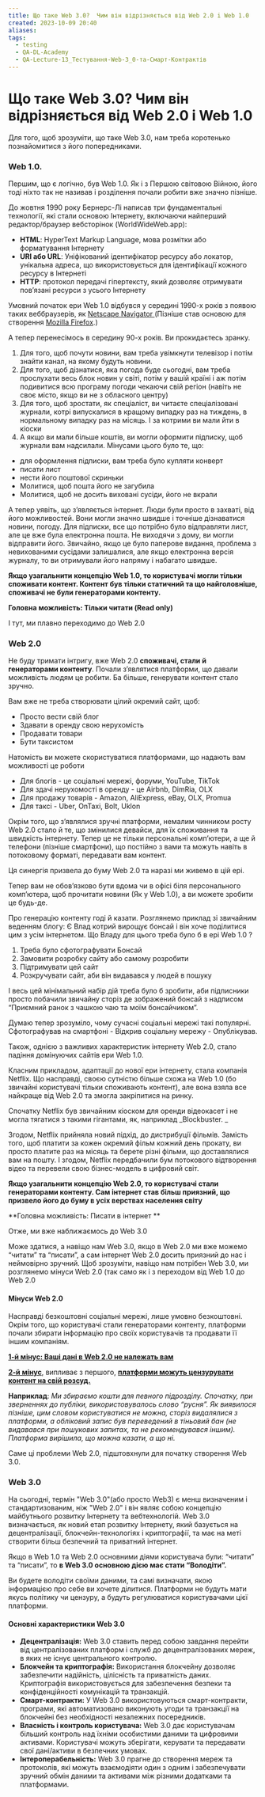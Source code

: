 ```yaml
---
title: Що таке Web 3.0?  Чим він відрізняється від Web 2.0 i Web 1.0
created: 2023-10-09 20:40
aliases: 
tags:
  - testing
  - QA-DL-Academy
  - QA-Lecture-13_Тестування-Web-3_0-та-Смарт-Контрактів
---
```

# Що таке Web 3.0?  Чим він відрізняється від Web 2.0 i Web 1.0

Для того, щоб зрозуміти, що таке Web 3.0, нам треба коротенько познайомитися з його попередниками. 

### **Web 1.0.**

Першим, що є логічно, був Web 1.0. Як і з Першою світовою Війною, його тоді ніхто так не називав і розділення почали робити вже значно пізніше. 

До жовтня 1990 року Бернерс-Лі написав три фундаментальні технології, які стали основою Інтернету, включаючи найперший редактор/браузер вебсторінок (WorldWideWeb.app):

* **HTML**: HyperText Markup Language, мова розмітки або форматування Інтернету
* **URI або URL**: Уніфікований ідентифікатор ресурсу або локатор, унікальна адреса, що використовується для ідентифікації кожного ресурсу в Інтернеті
* **HTTP**: протокол передачі гіпертексту, який дозволяє отримувати пов’язані ресурси з усього Інтернету

Умовний початок ери Web 1.0 відбувся у середині 1990-х років з появою таких веббраузерів, як [Netscape Navigator ](https://uk.wikipedia.org/wiki/Netscape_Navigator)(Пізніше став основою для створення [Mozilla Firefox](https://uk.wikipedia.org/wiki/Mozilla_Firefox).)

А тепер перенесімось в середину 90-х років. Ви прокидаєтесь зранку. 
1. Для того, щоб почути новини, вам треба увімкнути телевізор і потім знайти канал, на якому будуть новини. 
2. Для того, щоб дізнатися, яка погода буде сьогодні, вам треба прослухати весь блок новин у світі, потім у вашій країні і аж потім подивитися всю програму погоди чекаючи свій регіон (навіть не своє місто, якщо ви не з обласного центру)
3. Для того, щоб зростати, як  спеціаліст, ви читаєте спеціалізовані журнали, котрі випускалися в кращому випадку раз на тиждень, в нормальному випадку раз на місяць. І за котрими ви мали йти в кіоски
4. А якщо ви мали більше коштів, ви могли оформити підписку, щоб журнали вам надсилали. Мінусами цього було те, що:
* для оформлення підписки, вам треба було купляти конверт
* писати лист
* нести його поштової скриньки 
* Молитися, щоб пошта його не загубила 
* Молитися, щоб не досить виховані сусіди, його не вкрали 

А тепер уявіть, що зʼявляється інтернет. Люди були просто в захваті, від його можливостей. Вони могли значно швидше і точніше дізнаватися новини, погоду. Для підписки, все що потрібно було відправляти лист, але це вже була електронна пошта. Не виходячи з дому, ви могли відправити його. Звичайно, якщо це було паперове видання, проблема з невихованими сусідами залишалися, але якщо електронна версія журналу, то ви отримували його напряму і набагато швидше. 

**Якщо узагальнити концепцію Web 1.0, то користувачі могли тільки споживати контент. Контент був тільки статичний та що найголовніше, споживачі не були генераторами контенту.**

**Головна можливість: Тільки читати (Read only)**

І тут, ми плавно переходимо до Web 2.0 

### **Web 2.0**

Не буду тримати інтригу, вже Web 2.0 **споживачі, стали й генераторами контенту**. Почали зʼявлятися платформи, що давали можливість людям це робити. Ба більше, генерувати контент стало зручно.

Вам вже не треба створювати цілий окремий сайт, щоб: 

* Просто вести свій блог
* Здавати в оренду свою нерухомість 
* Продавати товари 
* Бути таксистом 

Натомість ви можете скористуватися платформами, що надають вам можливості це роботи
* Для блогів - це соціальні мережі, форуми, YouTube, TikTok 
* Для здачі нерухомості в оренду -  це Airbnb, DimRia, OLX
* Для продажу товарів - Amazon, AliExpress, eBay, OLX, Promua
* Для таксі - Uber, OnTaxi, Bolt, Uklon

Окрім того, що зʼявлялися зручні платформи, немалим чинником росту Web 2.0  стало й те, що змінилися девайси, для їх споживання та швидкість інтернету. Тепер це не тільки персональні компʼютери, а ще й телефони (пізніше смартфони), що постійно з вами та можуть навіть в потоковому форматі, передавати вам контент. 

Ця синергія призвела до буму Web 2.0 та наразі ми живемо в цій ері. 

Тепер вам не обовʼязково бути вдома чи в офісі біля персонального компʼютера, щоб прочитати новини (Як у Web 1.0), а ви можете зробити це будь-де. 

Про генерацію контенту годі й казати. Розглянемо приклад зі звичайним веденням блогу:  Є Влад котрий вирощує бонсай і він хоче поділитися цим з усім інтернетом.  Що Владу для цього треба було б в ері Web 1.0 ? 

1. Треба було сфотографувати Бонсай
2. Замовити розробку сайту або  самому розробити
3. Підтримувати цей сайт
4. Розкручувати сайт, аби він видавався у людей в пошуку

 І весь цей мінімальний набір дій треба було б зробити, аби підписники просто побачили звичайну сторіз де зображений бонсай з надписом “Приємний ранок з чашкою чаю та моїм бонсайчиком”.

Думаю тепер зрозуміло, чому сучасні соціальні мережі такі популярні. Сфотографував на смартфоні - Відкрив соціальну мережу - Опублікував. 

Також, однією з важливих характеристик інтернету Web 2.0, стало падіння домінуючих  сайтів ери Web 1.0. 

Класним прикладом, адаптації до нової ери інтернету, стала компанія Netflix. Що насправді, своєю сутністю більше схожа на Web 1.0 (бо звичайні користувачі тільки споживають контент), але вона взяла  все найкраще від Web 2.0 та змогла закріпитися на ринку. 

Спочатку Netflix був звичайним кіоском для оренди відеокасет і не могла тягатися з такими гігантами, як, наприклад _Blockbuster. _

Згодом, Netflix прийняла новий підхід, до дистрибуції фільмів. Замість того, щоб платити за кожен окремий фільм кожний день прокату, ви просто платите раз на місяць та берете різні фільми, що доставлялися вам на пошту. І згодом, Netflix передбачили бум потокового відтворення відео та перевели свою бізнес-модель в цифровий світ.    

**Якщо узагальнити концепцію Web 2.0, то користувачі стали генераторами контенту. Сам інтернет став більш приязний, що призвело його до буму в усіх верствах населення світу**

**Головна можливість: Писати в інтернет **

Отже, ми вже наближаємось до Web 3.0  

Може здатися, а навіщо нам Web 3.0, якщо в Web 2.0  ми вже можемо “читати” та “писати”, а сам інтернет Web 2.0  досить приязний до нас і неймовірно зручний.  Щоб зрозуміти, навіщо нам потрібен Web 3.0, ми розглянемо мінуси Web 2.0 (так само як і з переходом від Web 1.0 до Web 2.0

#### Мінуси Web 2.0 

Насправді безкоштовні соціальні мережі, лише умовно безкоштовні. Окрім того, що користувачі стали генераторами контенту, платформи почали збирати інформацію про своїх користувачів та продавати її іншим компаніям. 

**<span style="text-decoration:underline;">1-й мінус: Ваші дані в Web 2.0 не належать вам </span>**

**<span style="text-decoration:underline;">2-й мінус</span>**, випливає з першого, **<span style="text-decoration:underline;">платформи можуть цензурувати контент на свій розсуд. </span>**

**Наприклад**: _Ми збираємо кошти для певного підрозділу. Спочатку, при зверненнях до публіки, використовувалось слово “русня”. Як виявилося пізніше, цим словом користуватися не можна, сторіз видалялися з платформи, а обліковий запис був переведений в тіньовий бан (не видавався при пошукових запитах, та не рекомендувався іншим). Платформа вирішила, що можна казати, а що ні._

Саме ці проблеми Web 2.0, підштовхнули для початку створення  Web 3.0.

### Web 3.0

На сьогодні, термін "Web 3.0"(або просто Web3) є менш визначеним і стандартизованим, ніж "Web 2.0" і він являє собою концепцію майбутнього розвитку Інтернету та вебтехнологій. Web 3.0 визначається, як новий етап розвитку Інтернету, який базується на децентралізації, блокчейн-технологіях і криптографії, та має на меті створити більш безпечний та приватний інтернет. 

Якщо в Web 1.0 та Web 2.0 основними діями користувача були: “читати” та “писати”, то **в Web 3.0 основною дією має стати “Володіти”.**

Ви будете володіти своїми даними, та самі визначати, якою інформацією про себе ви хочете ділитися.  Платформи не будуть мати якусь політику чи цензуру, а будуть регулюватися користувачами цієї платформи.  
#### Основні характеристики Web 3.0

* **Децентралізація:** Web 3.0 ставить перед собою завдання перейти від централізованих платформ і служб до децентралізованих мереж, в яких не існує центрального контролю. 
* **Блокчейн та криптографія:** Використання блокчейну дозволяє забезпечити надійність, цілісність та приватність даних. Криптографія використовується для забезпечення безпеки та конфіденційності комунікацій та транзакцій.
* **Смарт-контракти:** У Web 3.0 використовуються смарт-контракти, програми, які автоматизовано виконують угоди та транзакції на блокчейні без необхідності незалежних посередників.
* **Власність і контроль користувача:** Web 3.0 дає користувачам більший контроль над їхніми особистими даними та цифровими активами. Користувачі можуть зберігати, керувати та передавати свої дані/активи в безпечних умовах.
* **Інтероперабельність:** Web 3.0 прагне до створення мереж та протоколів, які можуть взаємодіяти один з одним і забезпечувати зручний обмін даними та активами між різними додатками та платформами.